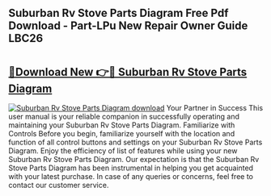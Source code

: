 ## Suburban Rv Stove Parts Diagram Free Pdf Download - Part-LPu New Repair Owner Guide LBC26

# <h2><a href="http://dfr63y.blite.top/?on=Suburban+Rv+Stove+Parts+Diagram">🔗Download New 👉🔴 Suburban Rv Stove Parts Diagram</a></h2>

[![Suburban Rv Stove Parts Diagram download](https://i.imgur.com/lujVjoI.png)](http://dfr63y.blite.top/?on=Suburban+Rv+Stove+Parts+Diagram)
Your Partner in Success This user manual is your reliable companion in successfully operating and maintaining your Suburban Rv Stove Parts Diagram. Familiarize with Controls Before you begin, familiarize yourself with the location and function of all control buttons and settings on your Suburban Rv Stove Parts Diagram. Enjoy the efficiency of list of features while using your new Suburban Rv Stove Parts Diagram. Our expectation is that the Suburban Rv Stove Parts Diagram has been instrumental in helping you get acquainted with your latest purchase. In case of any queries or concerns, feel free to contact our customer service.
